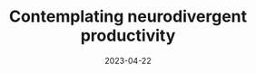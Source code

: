 ---
layout: post
title: "Contemplating neurodivergent productivity"
date: 2023-04-22
excerpt: ""
tags:
- neighborhood
- funny
- language
- park
faces:
- Susan
---
